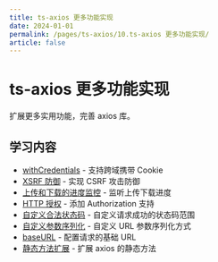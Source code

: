 ```yaml
---
title: ts-axios 更多功能实现
date: 2024-01-01
permalink: /pages/ts-axios/10.ts-axios 更多功能实现/
article: false
---
```


# ts-axios 更多功能实现

扩展更多实用功能，完善 axios 库。

## 学习内容

- [withCredentials](./01.withCredentials) - 支持跨域携带 Cookie
- [XSRF 防御](./02.XSRF%20防御) - 实现 CSRF 攻击防御
- [上传和下载的进度监控](./03.上传和下载的进度监控) - 监听上传下载进度
- [HTTP 授权](./04.HTTP%20授权) - 添加 Authorization 支持
- [自定义合法状态码](./05.自定义合法状态码) - 自定义请求成功的状态码范围
- [自定义参数序列化](./06.自定义参数序列化) - 自定义 URL 参数序列化方式
- [baseURL](./07.baseURL) - 配置请求的基础 URL
- [静态方法扩展](./08.静态方法扩展) - 扩展 axios 的静态方法
